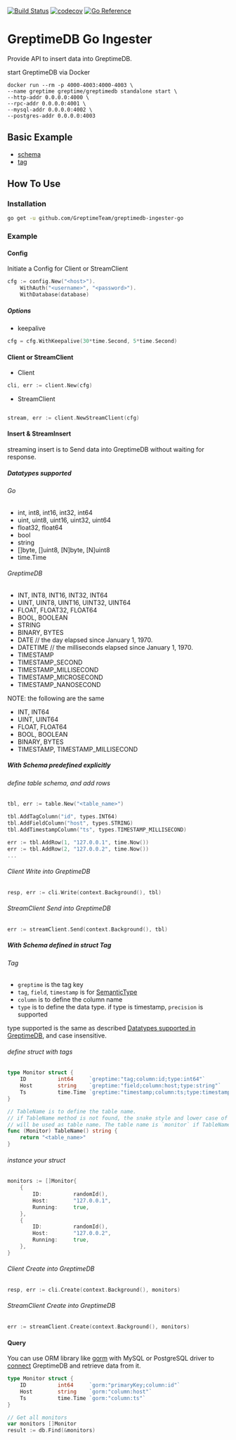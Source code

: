 [![Build Status](https://github.com/greptimeteam/greptimedb-ingester-go/actions/workflows/ci.yml/badge.svg)](https://github.com/GreptimeTeam/greptimedb-ingester-go/blob/main/.github/workflows/ci.yml)
[![codecov](https://codecov.io/gh/GreptimeTeam/greptimedb-ingester-go/branch/main/graph/badge.svg?token=76KIKITADQ)](https://codecov.io/gh/GreptimeTeam/greptimedb-ingester-go)
[![Go Reference](https://pkg.go.dev/badge/github.com/GreptimeTeam/greptimedb-ingester-go.svg)](https://pkg.go.dev/github.com/GreptimeTeam/greptimedb-ingester-go)

# GreptimeDB Go Ingester

Provide API to insert data into GreptimeDB.

start GreptimeDB via Docker

```shell
docker run --rm -p 4000-4003:4000-4003 \
--name greptime greptime/greptimedb standalone start \
--http-addr 0.0.0.0:4000 \
--rpc-addr 0.0.0.0:4001 \
--mysql-addr 0.0.0.0:4002 \
--postgres-addr 0.0.0.0:4003
```

## Basic Example

- [schema](examples/schema/main.go)
- [tag](examples/tag/main.go)

## How To Use

### Installation

```sh
go get -u github.com/GreptimeTeam/greptimedb-ingester-go
```

### Example

#### Config

Initiate a Config for Client or StreamClient

```go
cfg := config.New("<host>").
    WithAuth("<username>", "<password>").
    WithDatabase(database)
```

##### Options

- keepalive

```go
cfg = cfg.WithKeepalive(30*time.Second, 5*time.Second)
```

#### Client or StreamClient

- Client

```go
cli, err := client.New(cfg)
```

- StreamClient

```go

stream, err := client.NewStreamClient(cfg)
```

#### Insert & StreamInsert

streaming insert is to Send data into GreptimeDB without waiting for response.

##### Datatypes supported

###### Go

- int, int8, int16, int32, int64
- uint, uint8, uint16, uint32, uint64
- float32, float64
- bool
- string
- []byte, []uint8, [N]byte, [N]uint8
- time.Time

###### GreptimeDB

- INT, INT8, INT16, INT32, INT64
- UINT, UINT8, UINT16, UINT32, UINT64
- FLOAT, FLOAT32, FLOAT64
- BOOL, BOOLEAN
- STRING
- BINARY, BYTES
- DATE     // the day elapsed since January 1, 1970.
- DATETIME // the milliseconds elapsed since January 1, 1970.
- TIMESTAMP
- TIMESTAMP_SECOND
- TIMESTAMP_MILLISECOND
- TIMESTAMP_MICROSECOND
- TIMESTAMP_NANOSECOND

NOTE: the following are the same

- INT, INT64
- UINT, UINT64
- FLOAT, FLOAT64
- BOOL, BOOLEAN
- BINARY, BYTES
- TIMESTAMP, TIMESTAMP_MILLISECOND

##### With Schema predefined explicitly

###### define table schema, and add rows

```go
tbl, err := table.New("<table_name>")

tbl.AddTagColumn("id", types.INT64)
tbl.AddFieldColumn("host", types.STRING)
tbl.AddTimestampColumn("ts", types.TIMESTAMP_MILLISECOND)

err := tbl.AddRow(1, "127.0.0.1", time.Now())
err := tbl.AddRow(2, "127.0.0.2", time.Now())
...
```

###### Client Write into GreptimeDB

```go
resp, err := cli.Write(context.Background(), tbl)
```

###### StreamClient Send into GreptimeDB

```go
err := streamClient.Send(context.Background(), tbl)
```

##### With Schema defined in struct Tag

###### Tag

- `greptime` is the tag key
- `tag`, `field`, `timestamp` is for [SemanticType][data-model]
- `column` is to define the column name
- `type` is to define the data type. if type is timestamp, `precision` is supported

type supported is the same as described [Datatypes supported in GreptimeDB](#greptimedb), and case insensitive.

###### define struct with tags

```go
type Monitor struct {
    ID          int64     `greptime:"tag;column:id;type:int64"`
    Host        string    `greptime:"field;column:host;type:string"`
    Ts          time.Time `greptime:"timestamp;column:ts;type:timestamp;precision:millisecond"`
}

// TableName is to define the table name.
// if TableName method is not found, the snake style and lower case of struct name
// will be used as table name. The table name is `monitor` if TableName method not found.
func (Monitor) TableName() string {
    return "<table_name>"
}
```

###### instance your struct

```go
monitors := []Monitor{
    {
        ID:          randomId(),
        Host:        "127.0.0.1",
        Running:     true,
    },
    {
        ID:          randomId(),
        Host:        "127.0.0.2",
        Running:     true,
    },
}
```

###### Client Create into GreptimeDB

```go
resp, err := cli.Create(context.Background(), monitors)
```

###### StreamClient Create into GreptimeDB

```go
err := streamClient.Create(context.Background(), monitors)
```

#### Query

You can use ORM library like [gorm][gorm] with MySQL or PostgreSQL driver to [connect][connect] GreptimeDB and retrieve data from it.

```go
type Monitor struct {
    ID          int64     `gorm:"primaryKey;column:id"`
    Host        string    `gorm:"column:host"`
    Ts          time.Time `gorm:"column:ts"`
}

// Get all monitors
var monitors []Monitor
result := db.Find(&monitors)
```

[gorm]: https://gorm.io/
[connect]: https://gorm.io/docs/connecting_to_the_database.html
[data-model]: https://docs.greptime.com/user-guide/concepts/data-model
